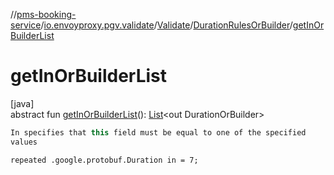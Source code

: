 //[pms-booking-service](../../../../index.md)/[io.envoyproxy.pgv.validate](../../index.md)/[Validate](../index.md)/[DurationRulesOrBuilder](index.md)/[getInOrBuilderList](get-in-or-builder-list.md)

# getInOrBuilderList

[java]\
abstract fun [getInOrBuilderList](get-in-or-builder-list.md)(): [List](https://docs.oracle.com/en/java/javase/23/docs/api/java.base/java/util/List.html)&lt;out DurationOrBuilder&gt;

```kotlin
In specifies that this field must be equal to one of the specified
values

```
`repeated .google.protobuf.Duration in = 7;`